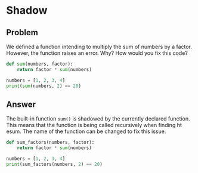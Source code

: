 # Shadow
## Problem
We defined a function intending to multiply the sum of numbers by a factor. However, the function raises an error. Why? How would you fix this code?

```python
def sum(numbers, factor):
    return factor * sum(numbers)

numbers = [1, 2, 3, 4]
print(sum(numbers, 2) == 20)
```

## Answer
The built-in function `sum()` is shadowed by the currently declared function. This means that the function is being called recursively when finding ht esum. The name of the function can be changed to fix this issue.

```python
def sum_factors(numbers, factor):
    return factor * sum(numbers)

numbers = [1, 2, 3, 4]
print(sum_factors(numbers, 2) == 20)
```